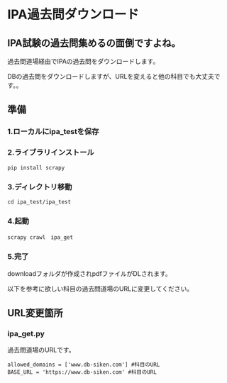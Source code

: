 # IPA過去問ダウンロード

## IPA試験の過去問集めるの面倒ですよね。
過去問道場経由でIPAの過去問をダウンロードします。

DBの過去問をダウンロードしますが、URLを変えると他の科目でも大丈夫です。。

## 準備
### 1.ローカルにipa_testを保存

### 2.ライブラリインストール

```
pip install scrapy
```

### 3.ディレクトリ移動
```
cd ipa_test/ipa_test
```

### 4.起動

```
scrapy crawl　ipa_get
```

### 5.完了
downloadフォルダが作成されpdfファイルがDLされます。

以下を参考に欲しい科目の過去問道場のURLに変更してください。

## URL変更箇所
### ipa_get.py
過去問道場のURLです。
```
allowed_domains = ['www.db-siken.com'] #科目のURL
BASE_URL = 'https://www.db-siken.com' #科目のURL
```
